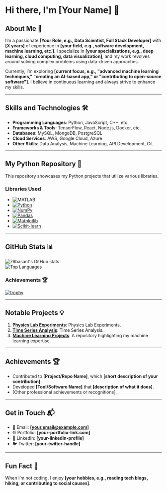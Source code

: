# Hi there, I'm [Your Name] 👋

## About Me 🚀  
I’m a passionate **[Your Role, e.g., Data Scientist, Full Stack Developer]** with **[X years]** of experience in **[your field, e.g., software development, machine learning, etc.]**. I specialize in **[your specializations, e.g., deep learning, cloud computing, data visualization]**, and my work revolves around solving complex problems using data-driven approaches.

Currently, I’m exploring **[current focus, e.g., "advanced machine learning techniques," "creating an AI-based app," or "contributing to open-source software"]**. I believe in continuous learning and always strive to enhance my skills.

---

## Skills and Technologies 🛠️  
- **Programming Languages**: Python, JavaScript, C++, etc.  
- **Frameworks & Tools**: TensorFlow, React, Node.js, Docker, etc.  
- **Databases**: MySQL, MongoDB, PostgreSQL  
- **Cloud Services**: AWS, Google Cloud, Azure  
- **Other Skills**: Data Analysis, Machine Learning, API Development, Git  

---

## My Python Repository 📂  

This repository showcases my Python projects that utilize various libraries.  

### Libraries Used  
- ![MATLAB](https://img.shields.io/badge/MATLAB-0076A8?style=flat-square&logo=mathworks&logoColor=white)  
- [![Python](https://img.shields.io/badge/Python-3776AB?style=flat-square&logo=python&logoColor=white)](https://www.python.org/)  
- [![NumPy](https://img.shields.io/badge/NumPy-%23013243.svg?style=flat-square&logo=numpy&logoColor=white)](https://numpy.org/)  
- [![Pandas](https://img.shields.io/badge/Pandas-%23150458.svg?style=flat-square&logo=pandas&logoColor=white)](https://pandas.pydata.org/)  
- [![Matplotlib](https://img.shields.io/badge/Matplotlib-%2300c4cc.svg?style=flat-square&logo=python&logoColor=white)](https://matplotlib.org/)  
- [![Scikit-learn](https://img.shields.io/badge/Scikit--learn-%23F7931E.svg?style=flat-square&logo=scikit-learn&logoColor=white)](https://scikit-learn.org/)  

---

## GitHub Stats 📊  

![76basant's GitHub stats](https://github-readme-stats.vercel.app/api?username=76basant&show_icons=true&theme=radical)  
![Top Languages](https://github-readme-stats.vercel.app/api/top-langs/?username=76basant&layout=compact&theme=radical)  

### Achievements 🏆  
[![trophy](https://github-profile-trophy.vercel.app/?username=76basant&theme=radical)](https://github.com/ryo-ma/github-profile-trophy)  

---

## Notable Projects 💡  

1. **[Physics Lab Experiments](https://github.com/76basant/Physics-Lab-Experiments-.git)**: Physics Lab Experiments.  
2. **[Time Series Analysis](https://github.com/76basant/Time-Series-Analysis.git)**: Time Series Analysis.  
3. **[Machine Learning Projects](https://github.com/76basant/Machine-Learning-Projects.git)**: A repository highlighting my machine learning expertise.  

---

## Achievements 🏆  
- Contributed to **[Project/Repo Name]**, which **[short description of your contribution]**.  
- Developed **[Tool/Software Name]** that **[description of what it does]**.  
- [Other professional achievements or recognitions].  

---

## Get in Touch 📬  
- 📧 Email: **[your.email@example.com]**  
- 🌐 Portfolio: **[your-portfolio-link.com]**  
- 🔗 LinkedIn: **[your-linkedin-profile]**  
- 🐦 Twitter: **[your-twitter-handle]**  

---

## Fun Fact 🌟  
When I’m not coding, I enjoy **[your hobbies, e.g., reading tech blogs, hiking, or contributing to social causes]**.
